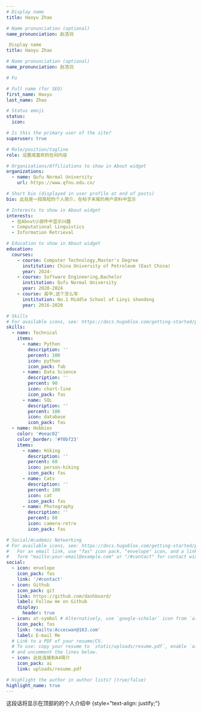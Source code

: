```yaml
---
# Display name
title: Haoyu Zhao

# Name pronunciation (optional)
name_pronunciation: 赵浩羽

 Display name
title: Haoyu Zhao

# Name pronunciation (optional)
name_pronunciation: 赵浩羽

# Fu

# Full name (for SEO)
first_name: Haoyu
last_name: Zhao

# Status emoji
status:
  icon: 

# Is this the primary user of the site?
superuser: true

# Role/position/tagline
role: 设置成喜欢的任何内容

# Organizations/Affiliations to show in About widget
organizations:
  - name: Qufu Normal University
    url: https://www.qfnu.edu.cn/

# Short bio (displayed in user profile at end of posts)
bio: 此处是一段简短的个人简介，在帖子末尾的用户资料中显示

# Interests to show in About widget
interests:
  - 在About小部件中显示兴趣
  - Computational Linguistics
  - Information Retrieval

# Education to show in About widget
education:
  courses:
    - course: Computer Technology,Master's Degree
      institution: China University of Petroleum (East China)
      year: 2024-
    - course: Software Engineering,Bachelor
      institution: Qufu Normal University
      year: 2020-2024
    - course: 高中,这个怎么写
      institution: No.1 Middle School of Linyi shandong
      year: 2016-2020

# Skills
# For available icons, see: https://docs.hugoblox.com/getting-started/page-builder/#icons
skills:
  - name: Technical
    items:
      - name: Python
        description: ''
        percent: 100
        icon: python
        icon_pack: fab
      - name: Data Science
        description: ''
        percent: 90
        icon: chart-line
        icon_pack: fas
      - name: SQL
        description: ''
        percent: 100
        icon: database
        icon_pack: fas
  - name: Hobbies
    color: '#eeac02'
    color_border: '#f0bf23'
    items:
      - name: Hiking
        description: ''
        percent: 60
        icon: person-hiking
        icon_pack: fas
      - name: Cats
        description: ''
        percent: 100
        icon: cat
        icon_pack: fas
      - name: Photography
        description: ''
        percent: 80
        icon: camera-retro
        icon_pack: fas

# Social/Academic Networking
# For available icons, see: https://docs.hugoblox.com/getting-started/page-builder/#icons
#   For an email link, use "fas" icon pack, "envelope" icon, and a link in the
#   form "mailto:your-email@example.com" or "/#contact" for contact widget.
social:
  - icon: envelope
    icon_pack: fas
    link: '/#contact'
  - icon: Github
    icon_pack: git
    link: https://github.com/dashboard/
    label: Follow me on Github
    display:
      header: true
  - icon: at-symbol # Alternatively, use `google-scholar` icon from `ai` icon pack
    icon_pack: fas
    link: 'mailto:Accecwan@163.com'
    label: E-mail Me
  # Link to a PDF of your resume/CV.
  # To use: copy your resume to `static/uploads/resume.pdf`, enable `ai` icons in `params.yaml`,
  # and uncomment the lines below.
  - icon: 此处连接到A4简介
    icon_pack: ai
    link: uploads/resume.pdf

# Highlight the author in author lists? (true/false)
highlight_name: true
---
```


这段话将显示在顶部的的个人介绍中
{style="text-align: justify;"}
